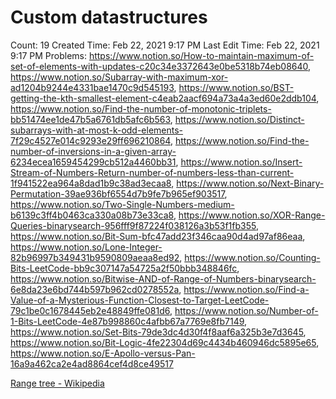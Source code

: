 # Custom datastructures

Count: 19
Created Time: Feb 22, 2021 9:17 PM
Last Edit Time: Feb 22, 2021 9:17 PM
Problems: https://www.notion.so/How-to-maintain-maximum-of-set-of-elements-with-updates-c20c34e3372643e0be5318b74eb08640, https://www.notion.so/Subarray-with-maximum-xor-ad1204b9244e4331bae1470c9d545193, https://www.notion.so/BST-getting-the-kth-smallest-element-c4eab2aacf694a73a4a3ed60e2ddb104, https://www.notion.so/Find-the-number-of-monotonic-triplets-bb51474ee1de47b5a6761db5afc6b563, https://www.notion.so/Distinct-subarrays-with-at-most-k-odd-elements-7f29c4527e014c9293e29ff696210864, https://www.notion.so/Find-the-number-of-inversions-in-a-given-array-6234ecea1659454299cb512a4460bb31, https://www.notion.so/Insert-Stream-of-Numbers-Return-number-of-numbers-less-than-current-1f941522ea964a8dad1b9c38ad3ecaa8, https://www.notion.so/Next-Binary-Permutation-39ae936bf6554d7b9fe7b965ef903517, https://www.notion.so/Two-Single-Numbers-medium-b6139c3ff4b0463ca330a08b73e33ca8, https://www.notion.so/XOR-Range-Queries-binarysearch-956fff9f87224f038126a3b53f1fb355, https://www.notion.so/Bit-Sum-bfc47add23f346caa90d4ad97af86eaa, https://www.notion.so/Lone-Integer-82b96997b349431b9590809aeaa8ed92, https://www.notion.so/Counting-Bits-LeetCode-bb9c307147a54725a2f50bbb348846fc, https://www.notion.so/Bitwise-AND-of-Range-of-Numbers-binarysearch-6e8da23e6bd744b597b962cd0278552a, https://www.notion.so/Find-a-Value-of-a-Mysterious-Function-Closest-to-Target-LeetCode-79c1be0c1678445eb2e48849ffe081d6, https://www.notion.so/Number-of-1-Bits-LeetCode-4e87b998860c4afbb67a7769e8fb7149, https://www.notion.so/Set-Bits-79de3dc4d30f4f8aaf6a325b3e7d3645, https://www.notion.so/Bit-Logic-4fe22304d69c4434b460946dc5895e65, https://www.notion.so/E-Apollo-versus-Pan-16a9a462ca2e4ad8864cef4d8ce49517

[Range tree - Wikipedia](Range%20tree%20-%20Wikipedia%2022ea1e8a4a9d467ab2d1c6a2aee34a50.md)